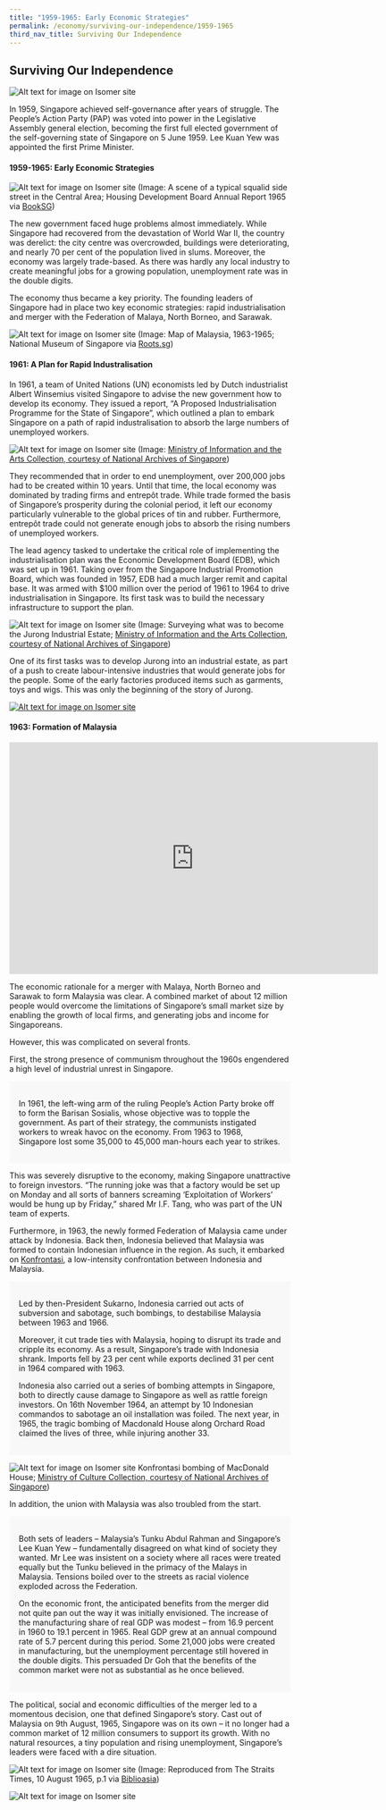 ```yaml
---
title: "1959-1965: Early Economic Strategies"
permalink: /economy/surviving-our-independence/1959-1965
third_nav_title: Surviving Our Independence
---
```

## Surviving Our Independence
![Alt text for image on Isomer site](/images/economy/Screenshot%202020-10-19.png)

In 1959, Singapore achieved self-governance after years of struggle. The People’s Action Party (PAP) was voted into power in the Legislative Assembly general election, becoming the first full elected government of the self-governing state of Singapore on 5 June 1959. Lee Kuan Yew was appointed the first Prime Minister.

#### 1959-1965: Early Economic Strategies
![Alt text for image on Isomer site](/images/economy/Screenshot%202020-10-28.png)
(Image: A scene of a typical squalid side street in the Central Area; Housing Development Board Annual Report 1965 via [BookSG](https://eresources.nlb.gov.sg/printheritage/detail/daa435c7-799e-4a0c-9ee4-376a31ab9f4a.aspx))

The new government faced huge problems almost immediately. While Singapore had recovered from the devastation of World War II, the country was derelict: the city centre was overcrowded, buildings were deteriorating, and nearly 70 per cent of the population lived in slums. Moreover, the economy was largely trade-based. As there was hardly any local industry to create meaningful jobs for a growing population, unemployment rate was in the double digits.

The economy thus became a key priority. The founding leaders of Singapore had in place two key economic strategies: rapid industrialisation and merger with the Federation of Malaya, North Borneo, and Sarawak.

![Alt text for image on Isomer site](/images/economy/1320585.jpg)
(Image: Map of Malaysia, 1963-1965; National Museum of Singapore via [Roots.sg](https://www.roots.gov.sg/Collection-Landing/listing/1320585))

#### 1961: A Plan for Rapid Industralisation

In 1961, a team of United Nations (UN) economists led by Dutch industrialist Albert Winsemius visited Singapore to advise the new government how to develop its economy. They issued a report, “A Proposed Industrialisation Programme for the State of Singapore”, which outlined a plan to embark Singapore on a path of rapid industralisation to absorb the large numbers of unemployed workers.

![Alt text for image on Isomer site](/images/economy/img0106.jpg)
(Image: [Ministry of Information and the Arts Collection, courtesy of National Archives of Singapore](https://www.nas.gov.sg/archivesonline/photographs/record-details/2804679b-1162-11e3-83d5-0050568939ad))

They recommended that in order to end unemployment, over 200,000 jobs had to be created within 10 years. Until that time, the local economy was dominated by trading firms and entrepôt trade. While trade formed the basis of Singapore’s prosperity during the colonial period, it left our economy particularly vulnerable to the global prices of tin and rubber. Furthermore, entrepôt trade could not generate enough jobs to absorb the rising numbers of unemployed workers.

The lead agency tasked to undertake the critical role of implementing the industrialisation plan was the Economic Development Board (EDB), which was set up in 1961. Taking over from the Singapore Industrial Promotion Board, which was founded in 1957, EDB had a much larger remit and capital base. It was armed with $100 million over the period of 1961 to 1964 to drive industrialisation in Singapore. Its first task was to build the necessary infrastructure to support the plan.

![Alt text for image on Isomer site](/images/economy/pm-lky-with-edb-chairman-surveying-what-was-to-become-the-jurong-industrial-estate.jpg)
(Image: Surveying what was to become the Jurong Industrial Estate; [Ministry of Information and the Arts Collection, courtesy of National Archives of Singapore](https://www.nas.gov.sg/archivesonline/photographs/record-details/5b0a4d9b-1162-11e3-83d5-0050568939ad))

One of its first tasks was to develop Jurong into an industrial estate, as part of a push to create labour-intensive industries that would generate jobs for the people. Some of the early factories produced items such as garments, toys and wigs. This was only the beginning of the story of Jurong.

[![Alt text for image on Isomer site](/images/economy/Case%20Study_Jurong.gif)](/economy/digging-deeper-case-studies/jurong1)


#### 1963: Formation of Malaysia

<iframe width="660" height="415" src="https://www.youtube.com/embed/WjkrBKuN6CY" title="YouTube video player" frameborder="0" allow="accelerometer; autoplay; clipboard-write; encrypted-media; gyroscope; picture-in-picture" allowfullscreen></iframe>

The economic rationale for a merger with Malaya, North Borneo and Sarawak to form Malaysia was clear. A combined market of about 12 million people would overcome the limitations of Singapore’s small market size by enabling the growth of local firms, and generating jobs and income for Singaporeans.

However, this was complicated on several fronts.

First, the strong presence of communism throughout the 1960s engendered a high level of industrial unrest in Singapore.


<div style="border:0px solid #0505f8;background-color:#f8f8f8;padding:1.2em;">

<p>In 1961, the left-wing arm of the ruling People’s Action Party broke off to form the Barisan Sosialis, whose objective was to topple the government. As part of their strategy, the communists instigated workers to wreak havoc on the economy. From 1963 to 1968, Singapore lost some 35,000 to 45,000 man-hours each year to strikes. </p>
</div>
 
 This was severely disruptive to the economy, making Singapore unattractive to foreign investors. “The running joke was that a factory would be set up on Monday and all sorts of banners screaming ‘Exploitation of Workers’ would be hung up by Friday,” shared Mr I.F. Tang, who was part of the UN team of experts.

Furthermore, in 1963, the newly formed Federation of Malaysia came under attack by Indonesia. Back then, Indonesia believed that Malaysia was formed to contain Indonesian influence in the region. As such, it embarked on [Konfrontasi](https://eresources.nlb.gov.sg/history/events/126b6b07-f796-4b4c-b658-938001e3213e), a low-intensity confrontation between Indonesia and Malaysia. 

<div style="border:0px solid #0505f8;background-color:#f8f8f8;padding:1.2em;">

<p>Led by then-President Sukarno, Indonesia carried out acts of subversion and sabotage, such bombings, to destabilise Malaysia between 1963 and 1966. </p>
	
<p>Moreover, it cut trade ties with Malaysia, hoping to disrupt its trade and cripple its economy. As a result, Singapore’s trade with Indonesia shrank. Imports fell by 23 per cent while exports declined 31 per cent in 1964 compared with 1963. </p>
	
<p>Indonesia also carried out a series of bombing attempts in Singapore, both to directly cause damage to Singapore as well as rattle foreign investors. On 16th November 1964, an attempt by 10 Indonesian commandos to sabotage an oil installation was foiled. The next year, in 1965, the tragic bombing of Macdonald House along Orchard Road claimed the lives of three, while injuring another 33.</p>
</div>

![Alt text for image on Isomer site](/images/economy/img0101.jpg)
Konfrontasi bombing of MacDonald House; [Ministry of Culture Collection, courtesy of National Archives of Singapore](https://www.nas.gov.sg/archivesonline/photographs/record-details/7e9422be-166c-11e5-9f6b-0050568939ad))

In addition, the union with Malaysia was also troubled from the start.

<div style="border:0px solid #0505f8;background-color:#f8f8f8;padding:1.2em;">

<p>Both sets of leaders – Malaysia’s Tunku Abdul Rahman and Singapore’s Lee Kuan Yew – fundamentally disagreed on what kind of society they wanted. Mr Lee was insistent on a society where all races were treated equally but the Tunku believed in the primacy of the Malays in Malaysia. Tensions boiled over to the streets as racial violence exploded across the Federation. </p>

<p>On the economic front, the anticipated benefits from the merger did not quite pan out the way it was initially envisioned. The increase of the manufacturing share of real GDP was modest – from 16.9 percent in 1960 to 19.1 percent in 1965. Real GDP grew at an annual compound rate of 5.7 percent during this period. Some 21,000 jobs were created in manufacturing, but the unemployment percentage still hovered in the double digits. This persuaded Dr Goh that the benefits of the common market were not as substantial as he once believed.</p>
</div>

The political, social and economic difficulties of the merger led to a momentous decision, one that defined Singapore’s story. Cast out of Malaysia on 9th August, 1965, Singapore was on its own – it no longer had a common market of 12 million consumers to support its growth. With no natural resources, a tiny population and rising unemployment, Singapore’s leaders were faced with a dire situation.

![Alt text for image on Isomer site](/images/economy/straitstimes_19650810_0001-1024x649.jpg)
(Image: Reproduced from The Straits Times, 10 August 1965, p.1 via [Biblioasia](http://www.nlb.gov.sg/biblioasia/2019/01/23/looking-back-at-700-years-of-singapore/))

![Alt text for image on Isomer site](/images/More_Separation%20Agreement.gif)